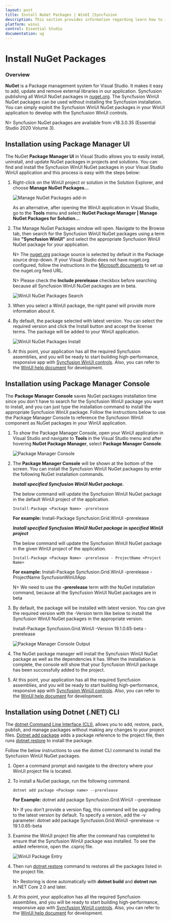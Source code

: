```yaml
---
layout: post
title: Install NuGet Packages | WinUI |Syncfusion
description: This section provides information regarding learn how to install Syncfusion WinUI component as NuGet packages.
platform: winui
control: Essential Studio
documentation: ug
---
```


# Install NuGet Packages

### Overview

**NuGet** is a Package management system for Visual Studio. It makes it easy to add, update and remove external libraries in our application. Syncfusion publishing all WinUI NuGet packages in [nuget.org](https://www.nuget.org/packages?q=syncfusion+winui). The Syncfusion WinUI NuGet packages can be used without installing the Syncfusion installation. You can simply exploit the Syncfusion WinUI NuGet packages in your WinUI application to develop with the Syncfusion WinUI controls.

N> Syncfusion NuGet packages are available from v18.3.0.35 (Essential Studio 2020 Volume 3).

## Installation using Package Manager UI

The NuGet **Package Manager UI** in Visual Studio allows you to easily install, uninstall, and update NuGet packages in projects and solutions. You can find and install the Syncfusion WinUI NuGet packages in your Visual Studio WinUI application and this process is easy with the steps below:

1. Right-click on the WinUI project or solution in the Solution Explorer, and choose **Manage NuGet Packages...**

   ![Manage NuGet Packages add-in](Install-NuGet/ManageNuGet.png)

   As an alternative, after opening the WinUI application in Visual Studio, go to the **Tools** menu and select **NuGet Package Manager | Manage NuGet Packages for Solution...**

2. The Manage NuGet Packages window will open. Navigate to the Browse tab, then search for the Syncfusion WinUI NuGet packages using a term like **"Syncfusion WinUI"** and select the appropriate Syncfusion WinUI NuGet package for your application.

   N> The [nuget.org](https://api.nuget.org/v3/index.json) package source is selected by default in the Package source drop-down. If your Visual Studio does not have nuget.org configured, follow the instructions in the [Microsoft documents](https://docs.microsoft.com/en-us/nuget/tools/package-manager-ui#package-sources) to set up the nuget.org feed URL.

   N> Please check the **Include prerelease** checkbox before searching because all Syncfusion WinUI NuGet packages are in beta.

   ![WinUI NuGet Packages Search](Install-NuGet/NuGetsearch.png)

3. When you select a WinUI package, the right panel will provide more information about it.

4. By default, the package selected with latest version. You can select the required version and click the Install button and accept the license terms. The package will be added to your WinUI application.

   ![WinUI NuGet Packages Install](Install-NuGet/Install.png)

5. At this point, your application has all the required Syncfusion assemblies, and you will be ready to start building high-performance, responsive app with [Syncfusion WinUI controls](https://www.syncfusion.com/winui-controls). Also, you can refer to the [WinUI help document](https://help.syncfusion.com/winui/overview) for development.

## Installation using Package Manager Console

The **Package Manager Console** saves NuGet packages installation time since you don't have to search for the Syncfusion WinUI package you want to install, and you can just type the installation command to install the appropriate Syncfusion WinUI package. Follow the instructions below to use the Package Manager Console to reference the Syncfusion WinUI component as NuGet packages in your WinUI application.

1. To show the Package Manager Console, open your WinUI application in Visual Studio and navigate to **Tools** in the Visual Studio menu and after hovering **NuGet Package Manager**, select **Package Manager Console**.

   ![Package Manager Console ](Install-NuGet/console.png)

2. The **Package Manager Console** will be shown at the bottom of the screen. You can install the Syncfusion WinUI NuGet packages by enter the following NuGet installation commands.
 
   ***Install specified Syncfusion WinUI NuGet package.***

   The below command will update the Syncfusion WinUI NuGet package in the default WinUI project of the application.

   ~~~
   Install-Package <Package Name> -prerelease
   ~~~

   **For example:** Install-Package Syncfusion.Grid.WinUI -prerelease

   ***Install specified Syncfusion WinUI NuGet package in specified WinUI project***

   The below command will update the Syncfusion WinUI NuGet package in the given WinUI project of the application.

   ~~~ 
   Install-Package <Package Name> -prerelease - ProjectName <Project Name>
   ~~~

   **For example:** Install-Package Syncfusion.Grid.WinUI -prerelease -ProjectName SyncfusionWinUIApp

   N> We need to use the **-prerelease** term with the NuGet installation command, because all the Syncfusion WinUI NuGet packages are in beta

3. By default, the package will be installed with latest version. You can give the required version with the -Version term like below to install the Syncfusion WinUI NuGet packages in the appropriate version.

   Install-Package Syncfusion.Grid.WinUI -Version 19.1.0.65-beta -prerelease

   ![Package Manager Console Output ](Install-NuGet/ConsoleOutput.png)

4. The NuGet package manager will install the Syncfusion WinUI NuGet package as well as the dependencies it has. When the installation is complete, the console will show that your Syncfusion WinUI package has been successfully added to the project.

5. At this point, your application has all the required Syncfusion assemblies, and you will be ready to start building high-performance, responsive app with [Syncfusion WinUI controls](https://www.syncfusion.com/winui-controls). Also, you can refer to the [WinUI help document](https://help.syncfusion.com/winui/overview) for development.

## Installation using Dotnet (.NET) CLI

The [dotnet Command Line Interface (CLI)](https://docs.microsoft.com/en-us/nuget/consume-packages/install-use-packages-dotnet-cli), allows you to add, restore, pack, publish, and manage packages without making any changes to your project files. [Dotnet add package](https://docs.microsoft.com/en-us/dotnet/core/tools/dotnet-add-package?tabs=netcore2x) adds a package reference to the project file, then runs [dotnet restore](https://docs.microsoft.com/en-us/dotnet/core/tools/dotnet-restore?tabs=netcore2x) to install the package.

Follow the below instructions to use the dotnet CLI command to install the Syncfusion WinUI NuGet packages.

1. Open a command prompt and navigate to the directory where your WinUI project file is located.
2. To install a NuGet package, run the following command.

   ~~~
   dotnet add package <Package name> --prerelease
   ~~~

   **For Example:**
   dotnet add package Syncfusion.Grid.WinUI --prerelease

   N> If you don’t provide a version flag, this command will be upgrading to the latest version by default. To specify a version, add the -v parameter: dotnet add package Syncfusion.Grid.WinUI –prerelease -v 19.1.0.65-beta

3. Examine the WinUI project file after the command has completed to ensure that the Syncfusion WinUI package was installed. To see the added reference, open the .csproj file.

   ![WinUI Package Entry ](Install-NuGet/packageentry.png)

4. Then run  [dotnet restore](https://docs.microsoft.com/en-us/dotnet/core/tools/dotnet-restore?tabs=netcore2x) command to restores all the packages listed in the project file. 

   N> Restoring is done automatically with **dotnet build** and **dotnet run** in.NET Core 2.0 and later.

5. At this point, your application has all the required Syncfusion assemblies, and you will be ready to start building high-performance, responsive app with [Syncfusion WinUI controls](https://www.syncfusion.com/winui-controls). Also, you can refer to the [WinUI help document](https://help.syncfusion.com/winui/overview) for development.